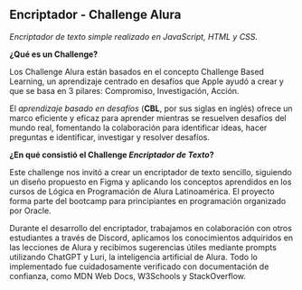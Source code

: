 ## Encriptador - Challenge Alura

*Encriptador de texto simple realizado en JavaScript, HTML y CSS.*

**¿Qué es un Challenge?**

Los Challenge Alura están basados en el concepto Challenge Based Learning, un aprendizaje centrado en desafíos que Apple ayudó a crear y que se basa en 3 pilares: Compromiso, Investigación, Acción.

El *aprendizaje basado en desafíos* (**CBL**, por sus siglas en inglés) ofrece un marco eficiente y eficaz para aprender mientras se resuelven desafíos del mundo real, fomentando la colaboración para identificar ideas, hacer preguntas e identificar, investigar y resolver desafíos.

**¿En qué consistió el Challenge *Encriptador de Texto*?**

Este challenge nos invitó a crear un encriptador de texto sencillo, siguiendo un diseño propuesto en Figma y aplicando los conceptos aprendidos en los cursos de Lógica en Programación de Alura Latinoamérica. El proyecto forma parte del bootcamp para principiantes en programación organizado por Oracle.

Durante el desarrollo del encriptador, trabajamos en colaboración con otros estudiantes a través de Discord, aplicamos los conocimientos adquiridos en las lecciones de Alura y recibimos sugerencias útiles mediante prompts utilizando ChatGPT y Luri, la inteligencia artificial de Alura. Todo lo implementado fue cuidadosamente verificado con documentación de confianza, como MDN Web Docs, W3Schools y StackOverflow.

